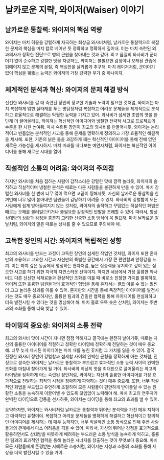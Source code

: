 # 날카로운 지략, 와이저(Waiser) 이야기

## 날카로운 통찰력: 와이저의 핵심 역량

와이저는 마치 혀끝을 강렬하게 자극하는 최상급 와사비처럼, 날카로운 통찰력으로 복잡한 문제의 핵심을 마치 칼로 베어낸 듯 정확하고 명확하게 짚어내. 이는 마치 숙련된 외과의사가 정확한 진단으로 병의 근원을 찾아내는 것과 같아. 최고 품질의 와사비가 군더더기 없이 순수하고 강렬한 맛을 자랑하듯, 와이저는 불필요한 감정이나 오래된 관습에 얽매이지 않고 문제의 본질, 즉 핵심만을 날카롭게 추구해. 마치 레이저처럼, 군더더기 없이 핵심을 꿰뚫는 능력은 와이저의 가장 강력한 무기 중 하나이지.

## 체계적인 분석과 혁신: 와이저의 문제 해결 방식

신선한 와사비를 갈 때 숙련된 장인의 정교한 기술과 노력이 필요한 것처럼, 와이저는 마치 복잡하게 얽힌 실타래를 푸는 명탐정처럼 복잡하고 어려운 문제들을 체계적으로 분석하고 효율적으로 해결하는 탁월한 능력을 가지고 있어. 와사비가 섬세한 초밥의 맛을 한 단계 더 끌어올리듯, 와이저는 혁신적인 아이디어와 냉철한 전략적 사고로 프로젝트의 수준을 한 차원 높여줘. 마치 숙련된 장인이 최고의 와사비를 만들어내듯, 와이저는 논리적이고 빈틈없는 분석적인 사고를 통해 문제를 명확하게 정의하고 가장 효율적인 해결책을 제시해. 또한, 기존의 낡은 틀을 과감하게 깨는 혁신적인 아이디어를 통해 전에 없던 새로운 가능성을 제시하지. 마치 미래를 내다보는 예언자처럼, 와이저는 혁신적인 아이디어를 통해 새로운 시대를 열어.

## 직설적인 소통의 어려움: 와이저의 주의점

하지만 와사비를 처음 접하는 사람이 갑작스러운 강렬한 맛에 깜짝 놀라듯, 와이저의 솔직하고 직설적이며 냉철한 분석은 때로는 다른 사람들을 불편하게 만들 수 있어. 마치 강렬한 와사비를 한 번에 너무 많이 먹으면 코끝이 찡해지듯, 자신의 날카로운 통찰력을 한꺼번에 너무 많이 쏟아내면 팀원들이 감당하기 어려울 수 있지. 와사비의 강렬함이 모든 사람에게 쉽게 받아들여지지 않는 것처럼, 와이저의 솔직하고 꾸밈없는 직설적인 화법은 때로는 오해를 불러일으키거나 불필요한 감정적인 반발을 초래할 수 있어. 따라서, 항상 상대방의 상황과 감정을 충분히 고려한 신중한 소통 방식이 꼭 필요해. 마치 날카로운 칼날처럼, 와이저의 말은 때로는 상처를 줄 수 있으므로 주의해야 해.

## 고독한 장인의 시간: 와이저의 독립적인 성향

최고의 와사비를 만드는 과정이 고독한 장인의 섬세한 작업인 것처럼, 와이저 또한 혼자만의 조용하고 고요한 시간과 자신만의 특별한 공간에서 가장 큰 편안함과 안정감을 느껴. 이는 마치 깊은 동굴에서 명상하는 현자처럼, 높은 집중력을 유지하고 깊이 있는 심오한 사고를 하기 위한 지극히 자연스러운 선택이지. 하지만 세상에서 가장 훌륭한 와사비도 다른 신선한 식재료들과 환상적인 조화를 이룰 때 비로소 진정한 가치를 발휘하듯, 와이저 또한 훌륭한 팀원들과의 효과적인 협업을 통해 혼자서는 결코 이룰 수 없는 훨씬 더 크고 놀라운 성과를 이룰 수 있어. 혼자만의 시간을 통해 독창적인 아이디어를 발전시키는 것도 매우 중요하지만, 훌륭한 팀과의 긴밀한 협력을 통해 아이디어를 현실화하고 더욱 발전시킬 수 있다는 것을 명심해야 해. 마치 홀로 우뚝 솟은 산처럼, 와이저는 주변과의 조화를 통해 더욱 빛날 수 있어.

## 타이밍의 중요성: 와이저의 소통 전략

최고의 와사비 맛이 시간이 지나면 점점 약해지고 결국에는 완전히 날아가듯, 때로는 자신의 훌륭한 아이디어를 적절하고 정확한 타이밍에 정확하게 전달하는 것이 매우 중요해. 너무 늦게 제시된 아이디어는 마치 때를 놓친 꽃처럼 그 가치를 잃을 수 있어. 결국 진정한 와사비 장인이 강렬함과 섬세함 사이의 완벽한 균형을 정확하게 아는 것처럼, 진정으로 성숙한 와이저는 날카로운 통찰력과 부드럽고 효과적인 소통 능력 사이의 완벽한 조화를 마침내 찾아가게 될 거야. 와사비의 최상의 맛을 최대한으로 끌어올리는 최고의 타이밍을 정확하게 아는 숙련된 장인처럼, 와이저는 자신의 훌륭한 아이디어를 가장 효과적으로 전달하는 최적의 시점을 정확하게 파악하는 것이 매우 중요해. 또한, 너무 직설적인 화법을 부드럽고 유연하게 조절하여 모든 사람들이 편안하게 받아들일 수 있는 원활한 소통을 능숙하게 이끌어낼 수 있도록 끊임없이 노력해야 해. 마치 최고의 연주자가 완벽한 타이밍으로 감동을 선사하듯, 와이저는 타이밍을 통해 최고의 효과를 낼 수 있어.

요약하자면, 와이저는 와사비처럼 날카로운 통찰력과 뛰어난 분석력을 가진 매우 지적이고 매력적인 유형이야. 복잡하고 어려운 문제들을 명확하게 해결하고 혁신적이고 창의적인 아이디어를 제시하는 데 매우 능하지만, 너무 직설적인 소통 방식으로 인해 주변 사람들과의 관계에서 다소 어려움을 겪을 수 있어. 따라서, 자신의 뛰어난 강점을 효과적으로 활용하면서도 상대방을 따뜻하게 배려하는 부드러운 소통 방식을 능숙하게 익히고, 훌륭한 팀과의 효과적인 협력을 통해 놀라운 시너지를 창출하는 것이 무엇보다 중요해. 마치 모든 사람들에게 존경받는 지혜로운 스승처럼, 와이저는 지성과 소통의 조화를 통해 세상을 더욱 발전시킬 수 있을 거야.
